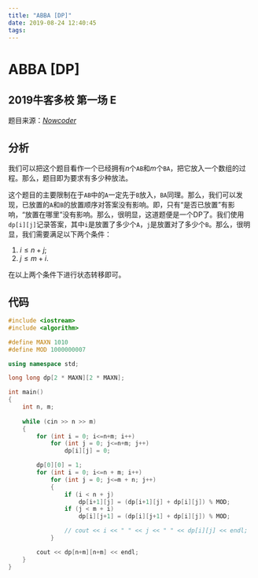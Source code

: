 ```yaml
---
title: "ABBA [DP]"
date: 2019-08-24 12:40:45
tags: 
---
```


# ABBA [DP]

## 2019牛客多校 第一场 E

<!--more-->

题目来源：[_Nowcoder_](https://ac.nowcoder.com/acm/contest/881/E)

## 分析

我们可以把这个题目看作一个已经拥有$n$个`AB`和$m$个`BA`，把它放入一个数组的过程。那么，题目即为要求有多少种放法。

这个题目的主要限制在于`AB`中的`A`一定先于`B`放入，`BA`同理。那么，我们可以发现，已放置的`A`和`B`的放置顺序对答案没有影响。即，只有“是否已放置”有影响，“放置在哪里”没有影响。那么，很明显，这道题便是一个DP了。我们使用`dp[i][j]`记录答案，其中`i`是放置了多少个`A`，`j`是放置对了多少个`B`。那么，很明显，我们需要满足以下两个条件：

1. $i \leq n + j$;
2. $j \leq m + i$.

在以上两个条件下进行状态转移即可。

## 代码

```C++
#include <iostream>
#include <algorithm>

#define MAXN 1010
#define MOD 1000000007

using namespace std;

long long dp[2 * MAXN][2 * MAXN];

int main()
{
    int n, m;
    
    while (cin >> n >> m)
    {
        for (int i = 0; i<=n+m; i++)
            for (int j = 0; j<=n+m; j++)
                dp[i][j] = 0;

        dp[0][0] = 1;
        for (int i = 0; i<=n + m; i++)
            for (int j = 0; j<=m + n; j++)
            {
                if (i < n + j)
                    dp[i+1][j] = (dp[i+1][j] + dp[i][j]) % MOD;
                if (j < m + i)
                    dp[i][j+1] = (dp[i][j+1] + dp[i][j]) % MOD;

                // cout << i << " " << j << " " << dp[i][j] << endl;
            }   

        cout << dp[n+m][n+m] << endl;
    }
}
```